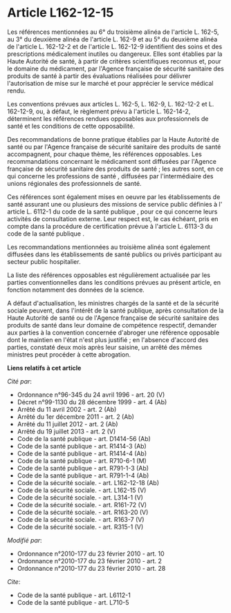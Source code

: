 # Article L162-12-15

Les références mentionnées au 6° du troisième alinéa de l'article L. 162-5, au 3° du deuxième alinéa de l'article L. 162-9 et
au 5° du deuxième alinéa de l'article L. 162-12-2 et de l'article L. 162-12-9 identifient des soins et des prescriptions
médicalement inutiles ou dangereux. Elles sont établies par la Haute Autorité de santé, à partir de critères scientifiques
reconnus et, pour le domaine du médicament, par l'Agence française de sécurité sanitaire des produits de santé à partir des
évaluations réalisées pour délivrer l'autorisation de mise sur le marché et pour apprécier le service médical rendu. 

Les conventions prévues aux articles L. 162-5, L. 162-9, L. 162-12-2 et L. 162-12-9, ou, à défaut, le règlement prévu à
l'article L. 162-14-2, déterminent les références rendues opposables aux professionnels de santé et les conditions de cette
opposabilité. 

Des recommandations de bonne pratique établies par la Haute Autorité de santé ou par l'Agence française de sécurité sanitaire
des produits de santé accompagnent, pour chaque thème, les références opposables. Les recommandations concernant le
médicament sont diffusées par l'Agence française de sécurité sanitaire des produits de santé ; les autres sont, en ce qui
concerne les professions de santé , diffusées par l'intermédiaire des unions régionales des professionnels de santé. 

Ces références sont également mises en oeuvre par les établissements de santé       assurant une ou plusieurs des missions de
service public définies à l' article L. 6112-1 du code de la santé publique , pour ce qui concerne leurs activités de
consultation externe. Leur respect est, le cas échéant, pris en compte dans la procédure de certification prévue à l'article
L. 6113-3 du code de la santé publique . 

Les recommandations mentionnées au troisième alinéa sont également diffusées dans les établissements de santé publics ou
privés participant au secteur public hospitalier. 

La liste des références opposables est régulièrement actualisée par les parties conventionnelles dans les conditions prévues
au présent article, en fonction notamment des données de la science.

A défaut d'actualisation, les ministres chargés de la santé et de la sécurité sociale peuvent, dans l'intérêt de la santé
publique, après consultation de la Haute Autorité de santé ou de l'Agence française de sécurité sanitaire des produits de
santé dans leur domaine de compétence respectif, demander aux parties à la convention concernée d'abroger une référence
opposable dont le maintien en l'état n'est plus justifié ; en l'absence d'accord des parties, constaté deux mois après leur
saisine, un arrêté des mêmes ministres peut procéder à cette abrogation.

**Liens relatifs à cet article**

_Cité par_:

  - Ordonnance n°96-345 du 24 avril 1996 - art. 20 (V)
  - Décret n°99-1130 du 28 décembre 1999 - art. 4 (Ab)
  - Arrêté du 11 avril 2002 - art. 2 (Ab)
  - Arrêté du 1er décembre 2011 - art. 2 (Ab)
  - Arrêté du 11 juillet 2012 - art. 2 (Ab)
  - Arrêté du 19 juillet 2013 - art. 2 (V)
  - Code de la santé publique - art. D1414-56 (Ab)
  - Code de la santé publique - art. R1414-3 (Ab)
  - Code de la santé publique - art. R1414-4 (Ab)
  - Code de la santé publique - art. R710-6-1 (M)
  - Code de la santé publique - art. R791-1-3 (Ab)
  - Code de la santé publique - art. R791-1-4 (Ab)
  - Code de la sécurité sociale. - art. L162-12-18 (Ab)
  - Code de la sécurité sociale. - art. L162-15 (V)
  - Code de la sécurité sociale. - art. L314-1 (V)
  - Code de la sécurité sociale. - art. R161-72 (V)
  - Code de la sécurité sociale. - art. R163-20 (V)
  - Code de la sécurité sociale. - art. R163-7 (V)
  - Code de la sécurité sociale. - art. R315-1 (V)

_Modifié par_:

  - Ordonnance n°2010-177 du 23 février 2010 - art. 10
  - Ordonnance n°2010-177 du 23 février 2010 - art. 2
  - Ordonnance n°2010-177 du 23 février 2010 - art. 28

_Cite_:

  - Code de la santé publique - art. L6112-1
  - Code de la santé publique - art. L710-5
